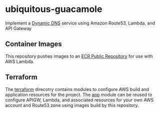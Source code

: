 ubiquitous-guacamole
====================

Implement a [Dynamic DNS](https://aws.amazon.com/blogs/startups/how-to-build-a-serverless-dynamic-dns-system-with-aws/) service using Amazon Route53, Lambda, and API Gateway

## Container Images

This repository pushes images to an [ECR Public Repository](https://gallery.ecr.aws/r2g9b1i0/functions/ubiquitous-guacamole) for use with AWS Lambda.

## Terraform

The [terraform](./terraform/) direcotry contains modules to configure AWS build and application resources for the project. The [app](./terraform/modules/app/) module can be reused to configure APIGW, Lambda, and associated resources for your own AWS account and Route53 zone using images build by this repository.
